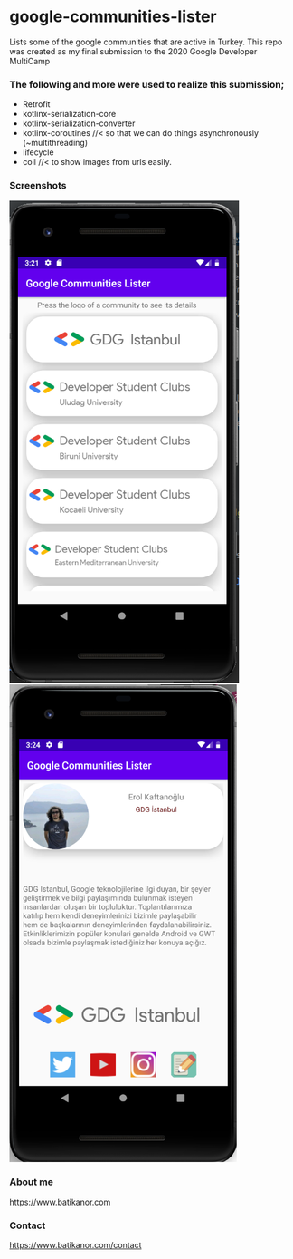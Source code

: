# google-communities-lister
Lists some of the google communities that are active in Turkey. This repo was created as my final submission to the 2020 Google Developer MultiCamp


### The following and more were used to realize this submission;
* Retrofit
* kotlinx-serialization-core
* kotlinx-serialization-converter
* kotlinx-coroutines //< so that we can do things asynchronously (~multithreading)
* lifecycle
* coil //< to show images from urls easily.

### Screenshots
![Screen 1](Screenshots/Screen_1.png?raw=true "Title")
![Screen 2](Screenshots/Screen_2.png?raw=true "Title")

### About me
https://www.batikanor.com
### Contact
https://www.batikanor.com/contact
